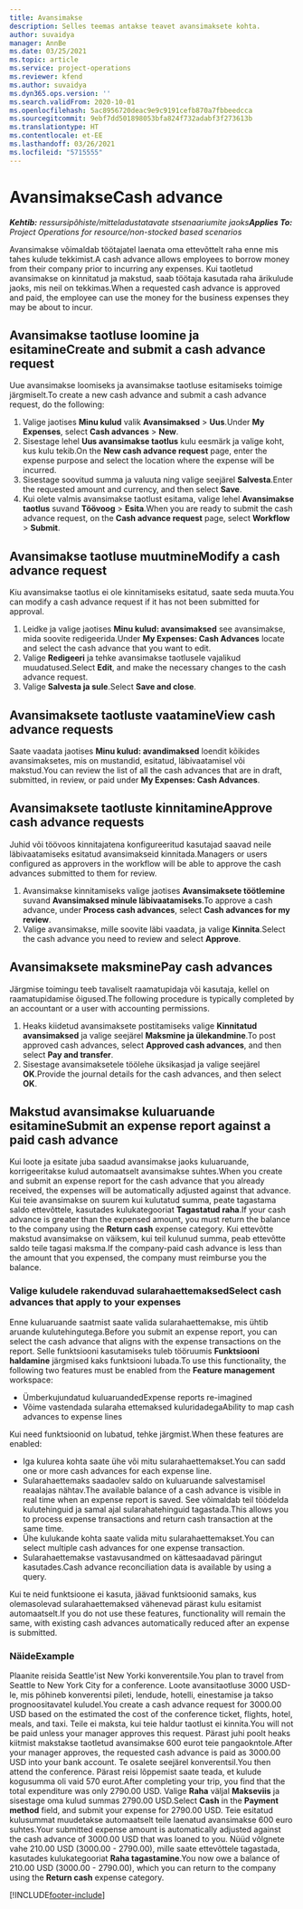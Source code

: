 ```yaml
---
title: Avansimakse
description: Selles teemas antakse teavet avansimaksete kohta.
author: suvaidya
manager: AnnBe
ms.date: 03/25/2021
ms.topic: article
ms.service: project-operations
ms.reviewer: kfend
ms.author: suvaidya
ms.dyn365.ops.version: ''
ms.search.validFrom: 2020-10-01
ms.openlocfilehash: 5ac8956720deac9e9c9191cefb870a7fbbeedcca
ms.sourcegitcommit: 9ebf7dd501898053bfa824f732adabf3f273613b
ms.translationtype: HT
ms.contentlocale: et-EE
ms.lasthandoff: 03/26/2021
ms.locfileid: "5715555"
---
```

# <a name="cash-advance"></a><span data-ttu-id="352de-103">Avansimakse</span><span class="sxs-lookup"><span data-stu-id="352de-103">Cash advance</span></span>

<span data-ttu-id="352de-104">_**Kehtib:** ressursipõhiste/mitteladustatavate stsenaariumite jaoks_</span><span class="sxs-lookup"><span data-stu-id="352de-104">_**Applies To:** Project Operations for resource/non-stocked based scenarios_</span></span>

<span data-ttu-id="352de-105">Avansimakse võimaldab töötajatel laenata oma ettevõttelt raha enne mis tahes kulude tekkimist.</span><span class="sxs-lookup"><span data-stu-id="352de-105">A cash advance allows employees to borrow money from their company prior to incurring any expenses.</span></span> <span data-ttu-id="352de-106">Kui taotletud avansimakse on kinnitatud ja makstud, saab töötaja kasutada raha ärikulude jaoks, mis neil on tekkimas.</span><span class="sxs-lookup"><span data-stu-id="352de-106">When a requested cash advance is approved and paid, the employee can use the money for the business expenses they may be about to incur.</span></span> 

## <a name="create-and-submit-a-cash-advance-request"></a><span data-ttu-id="352de-107">Avansimakse taotluse loomine ja esitamine</span><span class="sxs-lookup"><span data-stu-id="352de-107">Create and submit a cash advance request</span></span>
<span data-ttu-id="352de-108">Uue avansimakse loomiseks ja avansimakse taotluse esitamiseks toimige järgmiselt.</span><span class="sxs-lookup"><span data-stu-id="352de-108">To create a new cash advance and submit a cash advance request, do the following:</span></span> 

1. <span data-ttu-id="352de-109">Valige jaotises **Minu kulud** valik **Avansimaksed** > **Uus**.</span><span class="sxs-lookup"><span data-stu-id="352de-109">Under **My Expenses**, select **Cash advances** > **New**.</span></span> 
2. <span data-ttu-id="352de-110">Sisestage lehel **Uus avansimakse taotlus** kulu eesmärk ja valige koht, kus kulu tekib.</span><span class="sxs-lookup"><span data-stu-id="352de-110">On the **New cash advance request** page, enter the expense purpose and select the location where the expense will be incurred.</span></span>
3. <span data-ttu-id="352de-111">Sisestage soovitud summa ja valuuta ning valige seejärel **Salvesta**.</span><span class="sxs-lookup"><span data-stu-id="352de-111">Enter the requested amount and currency, and then select **Save**.</span></span> 
4. <span data-ttu-id="352de-112">Kui olete valmis avansimakse taotlust esitama, valige lehel **Avansimakse taotlus** suvand **Töövoog** > **Esita**.</span><span class="sxs-lookup"><span data-stu-id="352de-112">When you are ready to submit the cash advance request, on the **Cash advance request** page, select **Workflow** > **Submit**.</span></span>

## <a name="modify-a-cash-advance-request"></a><span data-ttu-id="352de-113">Avansimakse taotluse muutmine</span><span class="sxs-lookup"><span data-stu-id="352de-113">Modify a cash advance request</span></span>

<span data-ttu-id="352de-114">Kiu avansimakse taotlus ei ole kinnitamiseks esitatud, saate seda muuta.</span><span class="sxs-lookup"><span data-stu-id="352de-114">You can modify a cash advance request if it has not been submitted for approval.</span></span>

1. <span data-ttu-id="352de-115">Leidke ja valige jaotises **Minu kulud: avansimaksed** see avansimakse, mida soovite redigeerida.</span><span class="sxs-lookup"><span data-stu-id="352de-115">Under **My Expenses: Cash Advances** locate and select the cash advance that you want to edit.</span></span>
2. <span data-ttu-id="352de-116">Valige **Redigeeri** ja tehke avansimakse taotlusele vajalikud muudatused.</span><span class="sxs-lookup"><span data-stu-id="352de-116">Select **Edit**, and make the necessary changes to the cash advance request.</span></span> 
3. <span data-ttu-id="352de-117">Valige **Salvesta ja sule**.</span><span class="sxs-lookup"><span data-stu-id="352de-117">Select **Save and close**.</span></span>


## <a name="view-cash-advance-requests"></a><span data-ttu-id="352de-118">Avansimaksete taotluste vaatamine</span><span class="sxs-lookup"><span data-stu-id="352de-118">View cash advance requests</span></span>
<span data-ttu-id="352de-119">Saate vaadata jaotises **Minu kulud: avandimaksed** loendit kõikides avansimaksetes, mis on mustandid, esitatud, läbivaatamisel või makstud.</span><span class="sxs-lookup"><span data-stu-id="352de-119">You can review the list of all the cash advances that are in draft, submitted, in review, or paid under **My Expenses: Cash Advances**.</span></span> 

## <a name="approve-cash-advance-requests"></a><span data-ttu-id="352de-120">Avansimaksete taotluste kinnitamine</span><span class="sxs-lookup"><span data-stu-id="352de-120">Approve cash advance requests</span></span>

<span data-ttu-id="352de-121">Juhid või töövoos kinnitajatena konfigureeritud kasutajad saavad neile läbivaatamiseks esitatud avansimakseid kinnitada.</span><span class="sxs-lookup"><span data-stu-id="352de-121">Managers or users configured as approvers in the workflow will be able to approve the cash advances submitted to them for review.</span></span> 

1. <span data-ttu-id="352de-122">Avansimakse kinnitamiseks valige jaotises **Avansimaksete töötlemine** suvand **Avansimaksed minule läbivaatamiseks**.</span><span class="sxs-lookup"><span data-stu-id="352de-122">To approve a cash advance, under **Process cash advances**, select **Cash advances for my review**.</span></span>
2. <span data-ttu-id="352de-123">Valige avansimakse, mille soovite läbi vaadata, ja valige **Kinnita**.</span><span class="sxs-lookup"><span data-stu-id="352de-123">Select the cash advance you need to review and select **Approve**.</span></span>  

## <a name="pay-cash-advances"></a><span data-ttu-id="352de-124">Avansimaksete maksmine</span><span class="sxs-lookup"><span data-stu-id="352de-124">Pay cash advances</span></span> 
<span data-ttu-id="352de-125">Järgmise toimingu teeb tavaliselt raamatupidaja või kasutaja, kellel on raamatupidamise õigused.</span><span class="sxs-lookup"><span data-stu-id="352de-125">The following procedure is typically completed by an accountant or a user with accounting permissions.</span></span>

1. <span data-ttu-id="352de-126">Heaks kiidetud avansimaksete postitamiseks valige **Kinnitatud avansimaksed** ja valige seejärel **Maksmine ja ülekandmine**.</span><span class="sxs-lookup"><span data-stu-id="352de-126">To post approved cash advances, select **Approved cash advances**, and then select **Pay and transfer**.</span></span>  
2. <span data-ttu-id="352de-127">Sisestage avansimaksetele töölehe üksikasjad ja valige seejärel **OK**.</span><span class="sxs-lookup"><span data-stu-id="352de-127">Provide the journal details for the cash advances, and then select **OK**.</span></span> 

## <a name="submit-an-expense-report-against-a-paid-cash-advance"></a><span data-ttu-id="352de-128">Makstud avansimakse kuluaruande esitamine</span><span class="sxs-lookup"><span data-stu-id="352de-128">Submit an expense report against a paid cash advance</span></span> 

<span data-ttu-id="352de-129">Kui loote ja esitate juba saadud avansimakse jaoks kuluaruande, korrigeeritakse kulud automaatselt avansimakse suhtes.</span><span class="sxs-lookup"><span data-stu-id="352de-129">When you create and submit an expense report for the cash advance that you already received, the expenses will be automatically adjusted against that advance.</span></span> <span data-ttu-id="352de-130">Kui teie avansimakse on suurem kui kulutatud summa, peate tagastama saldo ettevõttele, kasutades kulukategooriat **Tagastatud raha**.</span><span class="sxs-lookup"><span data-stu-id="352de-130">If your cash advance is greater than the expensed amount, you must return the balance to the company using the **Return cash** expense category.</span></span> <span data-ttu-id="352de-131">Kui ettevõtte makstud avansimakse on väiksem, kui teil kulunud summa, peab ettevõtte saldo teile tagasi maksma.</span><span class="sxs-lookup"><span data-stu-id="352de-131">If the company-paid cash advance is less than the amount that you expensed, the company must reimburse you the balance.</span></span> 

### <a name="select-cash-advances-that-apply-to-your-expenses"></a><span data-ttu-id="352de-132">Valige kuludele rakenduvad sularahaettemaksed</span><span class="sxs-lookup"><span data-stu-id="352de-132">Select cash advances that apply to your expenses</span></span>
<span data-ttu-id="352de-133">Enne kuluaruande saatmist saate valida sularahaettemakse, mis ühtib aruande kulutehingutega.</span><span class="sxs-lookup"><span data-stu-id="352de-133">Before you submit an expense report, you can select the cash advance that aligns with the expense transactions on the report.</span></span> <span data-ttu-id="352de-134">Selle funktsiooni kasutamiseks tuleb tööruumis **Funktsiooni haldamine** järgmised kaks funktsiooni lubada.</span><span class="sxs-lookup"><span data-stu-id="352de-134">To use this functionality, the following two features must be enabled from the **Feature management** workspace:</span></span>

  - <span data-ttu-id="352de-135">Ümberkujundatud kuluaruanded</span><span class="sxs-lookup"><span data-stu-id="352de-135">Expense reports re-imagined</span></span>
  - <span data-ttu-id="352de-136">Võime vastendada sularaha ettemaksed kuluridadega</span><span class="sxs-lookup"><span data-stu-id="352de-136">Ability to map cash advances to expense lines</span></span>
 
 <span data-ttu-id="352de-137">Kui need funktsioonid on lubatud, tehke järgmist.</span><span class="sxs-lookup"><span data-stu-id="352de-137">When these features are enabled:</span></span>
 
  - <span data-ttu-id="352de-138">Iga kulurea kohta saate ühe või mitu sularahaettemakset.</span><span class="sxs-lookup"><span data-stu-id="352de-138">You can sadd one or more cash advances for each expense line.</span></span>
  - <span data-ttu-id="352de-139">Sularahaettemaks saadaolev saldo on kuluaruande salvestamisel reaalajas nähtav.</span><span class="sxs-lookup"><span data-stu-id="352de-139">The available balance of a cash advance is visible in real time when an expense report is saved.</span></span> <span data-ttu-id="352de-140">See võimaldab teil töödelda kulutehinguid ja samal ajal sularahatehinguid tagastada.</span><span class="sxs-lookup"><span data-stu-id="352de-140">This allows you to process expense transactions and return cash transaction at the same time.</span></span>
  - <span data-ttu-id="352de-141">Ühe kulukande kohta saate valida mitu sularahaettemakset.</span><span class="sxs-lookup"><span data-stu-id="352de-141">You can select multiple cash advances for one expense transaction.</span></span>
  - <span data-ttu-id="352de-142">Sularahaettemakse vastavusandmed on kättesaadavad päringut kasutades.</span><span class="sxs-lookup"><span data-stu-id="352de-142">Cash advance reconciliation data is available by using a query.</span></span> 
 
<span data-ttu-id="352de-143">Kui te neid funktsioone ei kasuta, jäävad funktsioonid samaks, kus olemasolevad sularahaettemaksed vähenevad pärast kulu esitamist automaatselt.</span><span class="sxs-lookup"><span data-stu-id="352de-143">If you do not use these features, functionality will remain the same, with existing cash advances automatically reduced after an expense is submitted.</span></span>

### <a name="example"></a><span data-ttu-id="352de-144">Näide</span><span class="sxs-lookup"><span data-stu-id="352de-144">Example</span></span> 
<span data-ttu-id="352de-145">Plaanite reisida Seattle'ist New Yorki konverentsile.</span><span class="sxs-lookup"><span data-stu-id="352de-145">You plan to travel from Seattle to New York City for a conference.</span></span> <span data-ttu-id="352de-146">Loote avansitaotluse 3000 USD-le, mis põhineb konverentsi pileti, lendude, hotelli, einestamise ja takso prognoositavatel kuludel.</span><span class="sxs-lookup"><span data-stu-id="352de-146">You create a cash advance request for 3000.00 USD based on the estimated the cost of the conference ticket, flights, hotel, meals, and taxi.</span></span> <span data-ttu-id="352de-147">Teile ei maksta, kui teie haldur taotlust ei kinnita.</span><span class="sxs-lookup"><span data-stu-id="352de-147">You will not be paid unless your manager approves this request.</span></span> <span data-ttu-id="352de-148">Pärast juhi poolt heaks kiitmist makstakse taotletud avansimakse 600 eurot teie pangaokntole.</span><span class="sxs-lookup"><span data-stu-id="352de-148">After your manager approves, the requested cash advance is paid as 3000.00 USD into your bank account.</span></span> <span data-ttu-id="352de-149">Te osalete seejärel konverentsil.</span><span class="sxs-lookup"><span data-stu-id="352de-149">You then attend the conference.</span></span> <span data-ttu-id="352de-150">Pärast reisi lõppemist saate teada, et kulude kogusumma oli vaid 570 eurot.</span><span class="sxs-lookup"><span data-stu-id="352de-150">After completing your trip, you find that the total expenditure was only 2790.00 USD.</span></span> <span data-ttu-id="352de-151">Valige **Raha** väljal **Makseviis** ja sisestage oma kulud summas 2790.00 USD.</span><span class="sxs-lookup"><span data-stu-id="352de-151">Select **Cash** in the **Payment method** field, and submit your expense for 2790.00 USD.</span></span> <span data-ttu-id="352de-152">Teie esitatud kulusummat muudetakse automaatselt teile laenatud avansimakse 600 euro suhtes.</span><span class="sxs-lookup"><span data-stu-id="352de-152">Your submitted expense amount is automatically adjusted against the cash advance of 3000.00 USD that was loaned to you.</span></span> <span data-ttu-id="352de-153">Nüüd võlgnete vahe 210.00 USD (3000.00 - 2790.00), mille saate ettevõttele tagastada, kasutades kulukategooriat **Raha tagastamine**.</span><span class="sxs-lookup"><span data-stu-id="352de-153">You now owe a balance of 210.00 USD (3000.00 - 2790.00), which you can return to the company using the **Return cash** expense category.</span></span>



[!INCLUDE[footer-include](../includes/footer-banner.md)]
